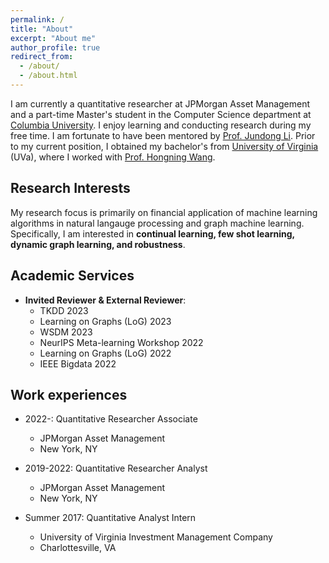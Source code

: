 ```yaml
---
permalink: /
title: "About"
excerpt: "About me"
author_profile: true
redirect_from: 
  - /about/
  - /about.html
---
```


I am currently a quantitative researcher at JPMorgan Asset Management and a part-time Master's student in the Computer Science department at [Columbia University](https://www.engineering.columbia.edu/). I enjoy learning and conducting research during my free time. I am fortunate to have been mentored by [Prof. Jundong Li](https://jundongli.github.io/). Prior to my current position, I obtained my bachelor's from [University of Virginia](https://www.virginia.edu/) (UVa), where I worked with [Prof. Hongning Wang](https://scholar.google.com/citations?user=qkdvKNoAAAAJ&hl=en).

<!--I am currently a quantitative researcher at JPMorgan Asset Management. I am fortunate to have been mentored by [Prof. Jundong Li](http://www.ece.virginia.edu/~jl6qk/). Prior to my current position, I obtained my bachelor's from [University of Virginia](https://www.virginia.edu/) (UVa), where I worked with [Prof. Hongning Wang](https://www.cs.virginia.edu/~hw5x/).-->

Research Interests
---
My research focus is primarily on financial application of machine learning algorithms in natural langauge processing and graph machine learning. Specifically, I am interested in **continual learning, few shot learning, dynamic graph learning, and robustness**.
<!--My research focus is primarily on financial forecasting.-->

Academic Services
------
* **Invited Reviewer & External Reviewer**:
  * TKDD 2023
  * Learning on Graphs (LoG) 2023
  * WSDM 2023
  * NeurIPS Meta-learning Workshop 2022
  * Learning on Graphs (LoG) 2022
  * IEEE Bigdata 2022

Work experiences
------
* 2022-:  Quantitative Researcher Associate
  * JPMorgan Asset Management
  * New York, NY

* 2019-2022: Quantitative Researcher Analyst
  * JPMorgan Asset Management
  * New York, NY

* Summer 2017: Quantitative Analyst Intern
  * University of Virginia Investment Management Company
  * Charlottesville, VA